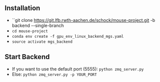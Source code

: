## Installation

* ``git clone https://git.lfb.rwth-aachen.de/schock/mouse-project.git -b backend --single-branch
* ``cd mouse-project``
* ``conda env create -f gpu_env_linux_backend_mgs.yaml``
* ``source activate mgs_backend``

## Start Backend
* If you want to use the default port (5555):
	``python zmq_server.py``
* Else:
	``python zmq_server.py -p YOUR_PORT``